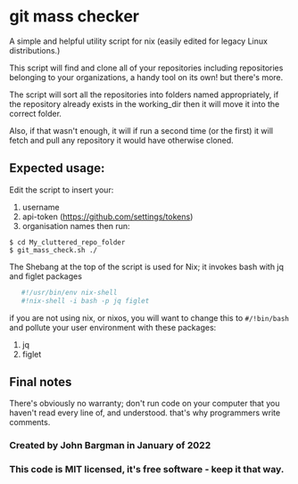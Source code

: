 # git mass checker
A simple and helpful utility script for nix (easily edited for legacy Linux distributions.)

This script will find and clone all of your repositories including repositories belonging to your organizations, a handy tool on its own! but there's more.

The script will sort all the repositories into folders named appropriately, if the repository already exists in the working_dir then it will move it into the correct folder.

Also, if that wasn't enough, it will if run a second time (or the first) it will fetch and pull any repository it would have otherwise cloned.

##     Expected usage:
Edit the script to insert your:
1. username
2. api-token (https://github.com/settings/tokens)
3. organisation names
then run:
```
$ cd My_cluttered_repo_folder
$ git_mass_check.sh ./
```
The Shebang at the top of the script is used for Nix; it invokes bash with jq and figlet packages
``` bash
   #!/usr/bin/env nix-shell
   #!nix-shell -i bash -p jq figlet
```
if you are not using nix, or nixos, you will want to change this to `` #/!bin/bash `` and pollute your user environment with these packages:
1. jq
2. figlet

## Final notes
There's obviously no warranty; don't run code on your computer that you haven't read every line of, and understood. that's why programmers write comments.

### Created by John Bargman in January of 2022
### This code is MIT licensed, it's free software - keep it that way.
